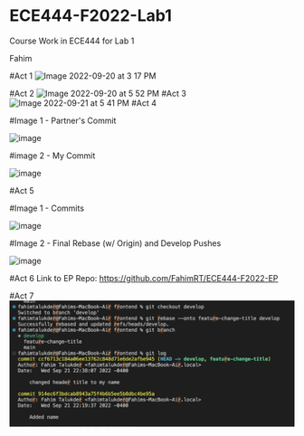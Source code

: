 # ECE444-F2022-Lab1
Course Work in ECE444 for Lab 1 


Fahim

#Act 1
![Image 2022-09-20 at 3 17 PM](https://user-images.githubusercontent.com/50860386/191617263-11e902f7-0246-4f10-9eef-dfe5c36a397a.jpg)

#Act 2
![Image 2022-09-20 at 5 52 PM](https://user-images.githubusercontent.com/50860386/191617078-d2df6cec-6b9e-4bd8-8014-ad1fe916aac5.jpg)
#Act 3
![Image 2022-09-21 at 5 41 PM](https://user-images.githubusercontent.com/50860386/191616801-f3e9a1d3-3c49-4d57-89d9-e3bfbf8cadab.jpg)
#Act 4 

#Image 1 - Partner's Commit 

<img width="628" alt="image" src="https://user-images.githubusercontent.com/50860386/191620626-1427e365-1fe3-495a-8009-a47de2e43e35.png">

#image 2 - My Commit 

![image](https://user-images.githubusercontent.com/50860386/191620731-78a46e50-cd92-4295-8b61-302a2fae7b83.png)

#Act 5

#Image 1 - Commits

<img width="628" alt="image" src="https://user-images.githubusercontent.com/50860386/191634249-70273b85-85a7-494b-82fe-d0f1fe695df4.png">

#Image 2 - Final Rebase (w/ Origin) and Develop Pushes

<img width="628" alt="image" src="https://user-images.githubusercontent.com/50860386/191634443-fc0999ab-eea8-4872-8358-c8fab548b803.png">

#Act 6 
Link to EP Repo: https://github.com/FahimRT/ECE444-F2022-EP 

#Act 7
![Screenshot of activity 7 merge](activity7.png)